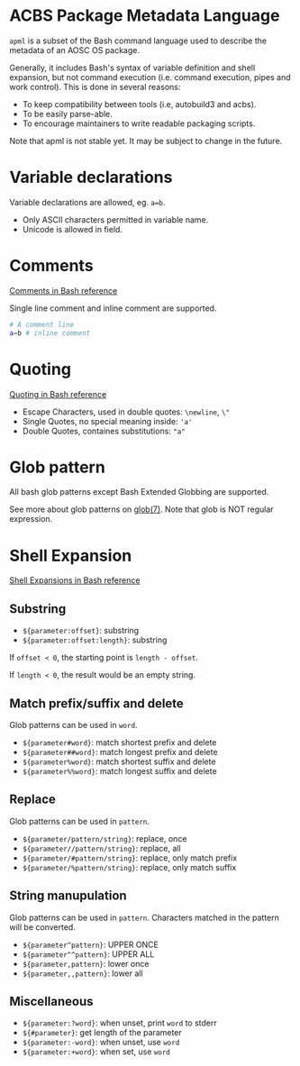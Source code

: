 # ACBS Package Metadata Language
`apml` is a subset of the Bash command language used to describe the metadata of an AOSC OS package. 

Generally, it includes Bash's syntax of variable definition and shell expansion, but not command execution (i.e. command execution, pipes and work control). This is done in several reasons:

* To keep compatibility between tools (i.e, autobuild3 and acbs).
* To be easily parse-able.
* To encourage maintainers to write readable packaging scripts.

Note that apml is not stable yet. It may be subject to change in the future.


# Variable declarations
Variable declarations are allowed, eg. `a=b`.
* Only ASCII characters permitted in variable name.
* Unicode is allowed in field.


# Comments
[Comments in Bash reference](https://www.gnu.org/software/bash/manual/bash.html#Comments)

Single line comment and inline comment are supported.

```bash
# A comment line
a=b # inline comment
```

# Quoting
[Quoting in Bash reference](https://www.gnu.org/software/bash/manual/bash.html#Quoting)
* Escape Characters, used in double quotes: `\newline`, `\"`
* Single Quotes, no special meaning inside: `'a'`
* Double Quotes, containes substitutions: `"a"`


# Glob pattern
All bash glob patterns except Bash Extended Globbing are supported.

See more about glob patterns on [glob(7)](https://man7.org/linux/man-pages/man7/glob.7.html). Note that glob is NOT regular expression.


# Shell Expansion
[Shell Expansions in Bash reference](https://www.gnu.org/software/bash/manual/bash.html#Shell-Expansions)
## Substring
* `${parameter:offset}`: substring
* `${parameter:offset:length}`: substring

If `offset < 0`, the starting point is `length - offset`.

If `length < 0`, the result would be an empty string.

## Match prefix/suffix and delete
Glob patterns can be used in `word`. 

* `${parameter#word}`: match shortest prefix and delete
* `${parameter##word}`: match longest prefix and delete
* `${parameter%word}`: match shortest suffix and delete
* `${parameter%%word}`: match longest suffix and delete
## Replace
Glob patterns can be used in `pattern`. 

* `${parameter/pattern/string}`: replace, once
* `${parameter//pattern/string}`: replace, all
* `${parameter/#pattern/string}`: replace, only match prefix
* `${parameter/%pattern/string}`: replace, only match suffix
## String manupulation
Glob patterns can be used in `pattern`. Characters matched in the pattern will be converted.

* `${parameter^pattern}`: UPPER ONCE
* `${parameter^^pattern}`: UPPER ALL
* `${parameter,pattern}`: lower once
* `${parameter,,pattern}`: lower all
## Miscellaneous
* `${parameter:?word}`: when unset, print `word` to stderr
* `${#parameter}`: get length of the parameter
* `${parameter:-word}`: when unset, use `word`
* `${parameter:+word}`: when set, use `word`
